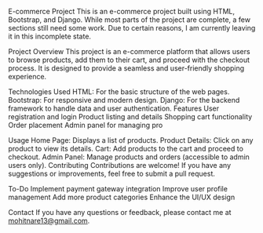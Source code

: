 E-commerce Project
This is an e-commerce project built using HTML, Bootstrap, and Django. While most parts of the project are complete, a few sections still need some work. Due to certain reasons, I am currently leaving it in this incomplete state.

Project Overview
This project is an e-commerce platform that allows users to browse products, add them to their cart, and proceed with the checkout process. It is designed to provide a seamless and user-friendly shopping experience.

Technologies Used
HTML: For the basic structure of the web pages.
Bootstrap: For responsive and modern design.
Django: For the backend framework to handle data and user authentication.
Features
User registration and login
Product listing and details
Shopping cart functionality
Order placement
Admin panel for managing pro


Usage
Home Page: Displays a list of products.
Product Details: Click on any product to view its details.
Cart: Add products to the cart and proceed to checkout.
Admin Panel: Manage products and orders (accessible to admin users only).
Contributing
Contributions are welcome! If you have any suggestions or improvements, feel free to submit a pull request.

To-Do
Implement payment gateway integration
Improve user profile management
Add more product categories
Enhance the UI/UX design

Contact
If you have any questions or feedback, please contact me at mohitnare13@gmail.com.






